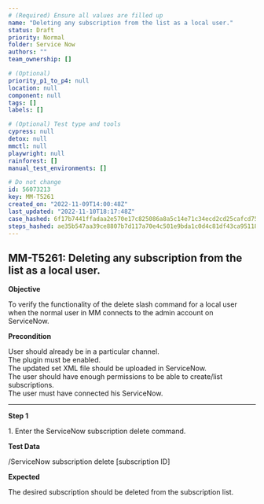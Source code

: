 ```yaml
---
# (Required) Ensure all values are filled up
name: "Deleting any subscription from the list as a local user."
status: Draft
priority: Normal
folder: Service Now
authors: ""
team_ownership: []

# (Optional)
priority_p1_to_p4: null
location: null
component: null
tags: []
labels: []

# (Optional) Test type and tools
cypress: null
detox: null
mmctl: null
playwright: null
rainforest: []
manual_test_environments: []

# Do not change
id: 56073213
key: MM-T5261
created_on: "2022-11-09T14:00:48Z"
last_updated: "2022-11-10T18:17:48Z"
case_hashed: 6f17b7441ffadaa2e570e17c825086a8a5c14e71c34ecd2cd25cafcd75d2396ba3959322a347540e4550a552f23df400
steps_hashed: ae35b547aa39ce8807b7d117a70e4c501e9bda1c0d4c81df43ca95118b293f7a9cd6a6599cbaed46bf844588abd7cfd5
---
```


<!-- (Auto-generated) Based on frontmatter's "key" and "name" -->

## MM-T5261: Deleting any subscription from the list as a local user.

**Objective**

To verify the functionality of the delete slash command for a local user when the normal user in MM connects to the admin account on ServiceNow.

**Precondition**

User should already be in a particular channel.\
The plugin must be enabled.\
The updated set XML file should be uploaded in ServiceNow.\
The user should have enough permissions to be able to create/list subscriptions.\
The user must have connected his ServiceNow.

---

**Step 1**

1\. Enter the ServiceNow subscription delete command.

**Test Data**

/ServiceNow subscription delete \[subscription ID]

**Expected**

The desired subscription should be deleted from the subscription list.
